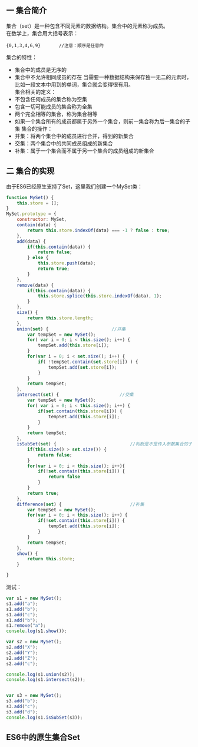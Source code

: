 ## 一  集合简介
集合（set）是一种包含不同元素的数据结构。集合中的元素称为成员。  
在数学上，集合用大括号表示：
```
{0,1,3,4,6,9}       //注意：顺序是任意的
```
集合的特性：
- 集合中的成员是无序的
- 集合中不允许相同成员的存在
当需要一种数据结构来保存独一无二的元素时，比如一段文本中用到的单词，集合就会变得很有用。  
集合相关的定义：  
- 不包含任何成员的集合称为空集
- 包含一切可能成员的集合称为全集
- 两个完全相等的集合，称为集合相等
- 如果一个集合所有的成员都属于另外一个集合，则前一集合称为后一集合的子集
集合的操作：
- 并集：将两个集合中的成员进行合并，得到的新集合
- 交集：两个集合中的共同成员组成的新集合
- 补集：属于一个集合而不属于另一个集合的成员组成的新集合
## 二 集合的实现
由于ES6已经原生支持了Set，这里我们创建一个MySet类：
```js
function MySet() {
    this.store = [];
}
MySet.prototype = {
    constructor: MySet,
    contain(data) {
        return this.store.indexOf(data) === -1 ? false : true;
    },
    add(data) {
        if(this.contain(data)) {
            return false;
        } else {
            this.store.push(data);
            return true;  
        }
    },
    remove(data) {
        if(this.contain(data)) {
            this.store.splice(this.store.indexOf(data), 1);
        }
    },
    size() {
        return this.store.length;
    },
    union(set) {                        //并集
        var tempSet = new MySet();
        for( var i = 0; i < this.size(); i++) {
            tempSet.add(this.store[i]);
        }
        for(var i = 0; i < set.size(); i++) {
            if( !tempSet.contain(set.store[i]) ) {
                tempSet.add(set.store[i]);
            }
        }
        return tempSet;
    },
    intersect(set) {                       //交集
        var tempSet = new MySet();
        for( var i = 0; i < this.size(); i++) {
            if(set.contain(this.store[i])) {
                tempSet.add(this.store[i]);
            }
        }
        return tempSet;
    },
    isSubSet(set) {                            //判断是不是传入参数集合的子集
        if(this.size() > set.size()) {
            return false;
        }
        for(var i = 0; i < this.size(); i++){
            if(!set.contain(this.store[i])) {
                return false
            }
        }
        return true;
    },
    difference(set) {                          //补集
        var tempSet = new MySet();
        for(var i = 0; i < this.size(); i++) {
            if(!set.contain(this.store[i])) {
                tempSet.add(this.store[i]);
            }
        }
        return tempSet;
    },
    show() {
        return this.store;
    }

}
```
测试：
```js
var s1 = new MySet();
s1.add("a");
s1.add("b");
s1.add("c");
s1.add("b");
s1.remove("a");
console.log(s1.show());

var s2 = new MySet();
s2.add("X");
s2.add("Y");
s2.add("Z");
s2.add("c");

console.log(s1.union(s2));
console.log(s1.intersect(s2));


var s3 = new MySet();
s3.add("b");
s3.add("c");
s3.add("d");
console.log(s1.isSubSet(s3));
```
## ES6中的原生集合Set